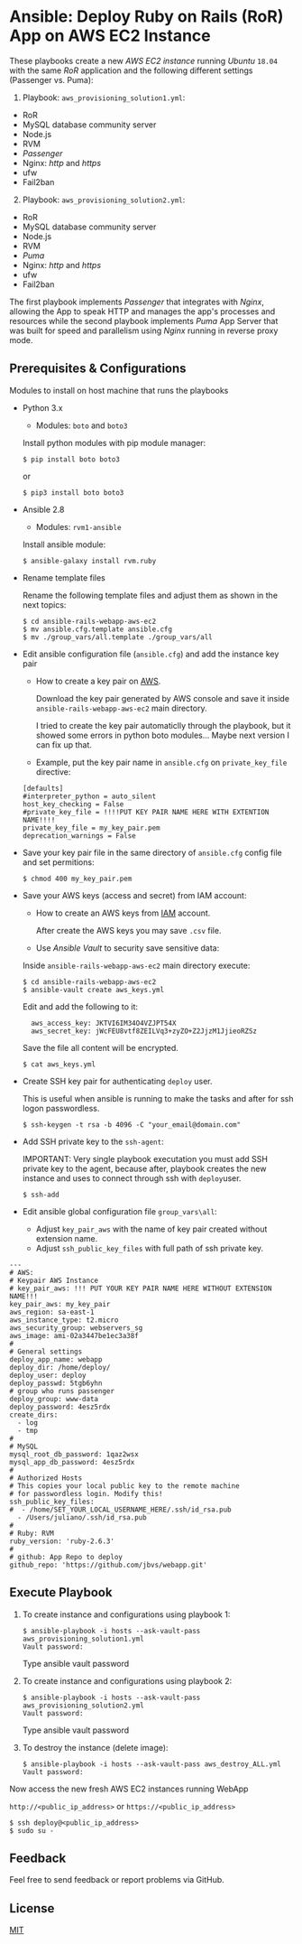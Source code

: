 # Ansible: Deploy Ruby on Rails (RoR) App on AWS EC2 Instance
These playbooks create a new _AWS EC2 instance_ running _Ubuntu_ ```18.04``` with the same _RoR_ application and the following different settings (Passenger vs. Puma):

1. Playbook: ```aws_provisioning_solution1.yml```:

* RoR
* MySQL database community server
* Node.js
* RVM
* _Passenger_
* Nginx: _http_ and _https_
* ufw
* Fail2ban

2. Playbook: ```aws_provisioning_solution2.yml```:

* RoR
* MySQL database community server
* Node.js
* RVM
* _Puma_
* Nginx: _http_ and _https_
* ufw
* Fail2ban

The first playbook implements _Passenger_ that integrates with _Nginx_, allowing the App to speak HTTP and manages the app's processes and resources while the second playbook implements _Puma_ App Server that was built for speed and parallelism using _Nginx_ running in reverse proxy mode.

## Prerequisites & Configurations
Modules to install on host machine that runs the playbooks 

- Python 3.x
	- Modules: 
  ```boto``` and ```boto3```

	Install python modules with pip module manager:

	```$ pip install boto boto3```

	or

	```$ pip3 install boto boto3```

- Ansible 2.8
    - Modules: 
    ```rvm1-ansible```

    Install ansible module:

    ```$ ansible-galaxy install rvm.ruby```

- Rename template files

  Rename the following template files and adjust them as shown in the next topics:

  ```
  $ cd ansible-rails-webapp-aws-ec2
  $ mv ansible.cfg.template ansible.cfg
  $ mv ./group_vars/all.template ./group_vars/all
  ```

- Edit ansible configuration file (```ansible.cfg```) and add the instance key pair

	- How to create a key pair on [AWS](https://docs.aws.amazon.com/AWSEC2/latest/UserGuide/ec2-key-pairs.html).

		Download the key pair generated by AWS console and save it inside ```ansible-rails-webapp-aws-ec2``` main directory.

		I tried to create the key pair automaticlly through the playbook, but it showed some errors in python boto modules... Maybe next version I can fix up that.

	- Example, put the key pair name in ```ansible.cfg``` on ```private_key_file``` directive:

	```
	[defaults]
    #interpreter_python = auto_silent
    host_key_checking = False
    #private_key_file = !!!!PUT KEY PAIR NAME HERE WITH EXTENTION NAME!!!!
    private_key_file = my_key_pair.pem
    deprecation_warnings = False
	```

- Save your key pair file in the same directory of ```ansible.cfg``` config file and set permitions:

	```$ chmod 400 my_key_pair.pem```

- Save your AWS keys (access and secret) from IAM account:

	- How to create an AWS keys from [IAM](https://docs.aws.amazon.com/IAM/latest/UserGuide/id_credentials_access_keys.html#Using_CreateAccessKey) account.

	  After create the AWS keys you may save ```.csv``` file.

	- Use _Ansible Vault_ to security save sensitive data:

   Inside ```ansible-rails-webapp-aws-ec2``` main directory execute:

    ```
    $ cd ansible-rails-webapp-aws-ec2
    $ ansible-vault create aws_keys.yml
    ```

	Edit and add the following to it:
	
    ```
	  aws_access_key: JKTVI6IM34O4VZJPT54X
	  aws_secret_key: jWcFEU8vtf8ZEILVq3+zyZO+Z2JjzM1JjieoRZSz
    ```
	
  
  Save the file all content will be encrypted.
	
   ```$ cat aws_keys.yml```

- Create SSH key pair for authenticating ```deploy``` user.

  This is useful when ansible is running to make the tasks and after for ssh logon passwordless.

  ```$ ssh-keygen -t rsa -b 4096 -C "your_email@domain.com"```

- Add SSH private key to the ```ssh-agent```:

  IMPORTANT: Very single playbook executation you must add SSH private key to the agent, because after, playbook creates the new instance and uses to connect through ssh with ```deploy```user.

  ```$ ssh-add```

- Edit ansible global configuration file ```group_vars\all```:

  - Adjust ```key_pair_aws``` with the name of key pair created without extension name.
  - Adjust ```ssh_public_key_files``` with full path of ssh private key.

```
---
# AWS:
# Keypair AWS Instance
# key_pair_aws: !!! PUT YOUR KEY PAIR NAME HERE WITHOUT EXTENSION NAME!!!
key_pair_aws: my_key_pair
aws_region: sa-east-1
aws_instance_type: t2.micro
aws_security_group: webservers_sg
aws_image: ami-02a3447be1ec3a38f
#
# General settings
deploy_app_name: webapp
deploy_dir: /home/deploy/
deploy_user: deploy
deploy_passwd: 5tgb6yhn
# group who runs passenger
deploy_group: www-data
deploy_password: 4esz5rdx
create_dirs:
  - log
  - tmp
#
# MySQL
mysql_root_db_password: 1qaz2wsx
mysql_app_db_password: 4esz5rdx
#
# Authorized Hosts
# This copies your local public key to the remote machine
# for passwordless login. Modify this!
ssh_public_key_files:
#  - /home/SET_YOUR_LOCAL_USERNAME_HERE/.ssh/id_rsa.pub
  - /Users/juliano/.ssh/id_rsa.pub
#
# Ruby: RVM
ruby_version: 'ruby-2.6.3'
#
# github: App Repo to deploy
github_repo: 'https://github.com/jbvs/webapp.git'
```

## Execute Playbook
1. To create instance and configurations using playbook 1:
   ```
   $ ansible-playbook -i hosts --ask-vault-pass aws_provisioning_solution1.yml
   Vault password:
   ```
   Type ansible vault password

2. To create instance and configurations using playbook 2:
   ```
   $ ansible-playbook -i hosts --ask-vault-pass aws_provisioning_solution2.yml
   Vault password:
   ```
   Type ansible vault password

3. To destroy the instance (delete image):
   ```
   $ ansible-playbook -i hosts --ask-vault-pass aws_destroy_ALL.yml
   Vault password:
   ```


Now access the new fresh AWS EC2 instances running WebApp

```http://<public_ip_address>``` or ```https://<public_ip_address>```

```
$ ssh deploy@<public_ip_address>
$ sudo su -
```

## Feedback
Feel free to send feedback or report problems via GitHub.

## License
[MIT](https://github.com/jbvs/ansible-rails-webapp-aws-ec2/blob/master/LICENSE)
